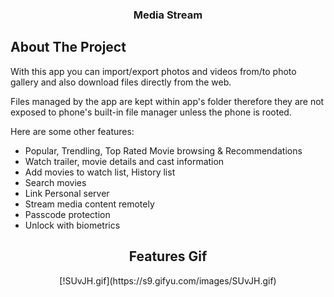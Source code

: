 <div align="center">

  <h3 align="center">Media Stream</h3>

  <p align="center">
    
  </p>
</div>

## About The Project

With this app you can import/export photos and videos from/to photo gallery and also download files directly from the web. 

Files managed by the app are kept within app's folder therefore they are not exposed to phone's built-in file manager unless the phone is rooted.

Here are some other features:

* Popular, Trendling, Top Rated Movie browsing & Recommendations 
* Watch trailer, movie details and cast information
* Add movies to watch list, History list
* Search movies
* Link Personal server
* Stream media content remotely
* Passcode protection
* Unlock with biometrics

<div align="center">
  <h2 align="center">Features Gif</h2>
</div>

<div align="center">
  [!SUvJH.gif](https://s9.gifyu.com/images/SUvJH.gif)
</div>


